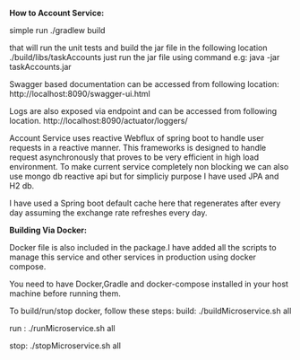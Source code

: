 **How to Account Service:**

simple run 
./gradlew build

that will run the unit tests and build the jar file in the following location
./build/libs/taskAccounts
just run the jar file using command e.g:
java -jar taskAccounts.jar

Swagger based documentation can be accessed from following location:
http://localhost:8090/swagger-ui.html

Logs are also exposed via endpoint and can be accessed from following location.
http://localhost:8090/actuator/loggers/



Account Service uses reactive Webflux of spring boot to handle user requests in a reactive manner. This frameworks is designed to handle request asynchronously that proves to be very efficient in high load environment. To make current service completely non blocking we can also use mongo db reactive api but for simpliciy purpose I have used JPA and H2 db. 

I have used a Spring boot default cache here that regenerates after every day assuming the exchange rate refreshes every day.

**Building Via Docker:**

Docker file is also included in the package.I have added all the scripts to manage this service and other services in production using
docker compose.

You need to have Docker,Gradle and docker-compose installed in your host machine before running them.

To build/run/stop docker, follow these steps:
 build:
  ./buildMicroservice.sh all
  
 run :
  ./runMicroservice.sh all
  
 stop:
 ./stopMicroservice.sh all





